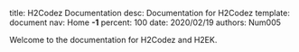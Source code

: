title:      H2Codez Documentation
desc:       Documentation for H2Codez
template:   document
nav:        Home __-1__
percent:    100
date:       2020/02/19
authors:    Num005

Welcome to the documentation for H2Codez and H2EK.
